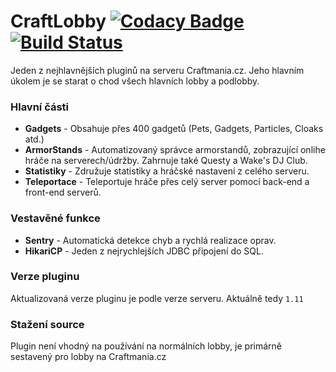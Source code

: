 CraftLobby
[![Codacy Badge](https://api.codacy.com/project/badge/Grade/b59e570d2b7c4344bec2d9d9e5709825)](https://www.codacy.com/app/craftmania-cz/CraftLobby?utm_source=github.com&utm_medium=referral&utm_content=craftmania-cz/CraftLobby&utm_campaign=badger)
[![Build Status](https://travis-ci.org/craftmania-cz/CraftLobby.svg?branch=travis-builds)](https://travis-ci.org/craftmania-cz/CraftLobby)
======
Jeden z nejhlavnějších pluginů na serveru Craftmania.cz. Jeho hlavním úkolem je se starat o chod všech hlavních lobby a podlobby.

### Hlavní části
- **Gadgets** - Obsahuje přes 400 gadgetů (Pets, Gadgets, Particles, Cloaks atd.)
- **ArmorStands** - Automatizovaný správce armorstandů, zobrazující onlihe hráče na serverech/údržby. Zahrnuje také Questy a Wake's DJ Club.
- **Statistiky** - Združuje statistiky a hráčské nastavení z celého serveru.
- **Teleportace** - Teleportuje hráče přes celý server pomocí back-end a front-end serverů.
 
### Vestavěné funkce
- **Sentry** - Automatická detekce chyb a rychlá realizace oprav.
- **HikariCP** - Jeden z nejrychlejších JDBC připojení do SQL.
 
### Verze pluginu
Aktualizovaná verze pluginu je podle verze serveru. Aktuálně tedy `1.11`

### Stažení source
Plugin není vhodný na používání na normálních lobby, je primárně sestavený pro lobby na Craftmania.cz
